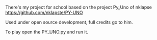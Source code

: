 There's my project for school based on the project Py_Uno of nklapse https://github.com/nklapste/PY-UNO

Used under open source development, full credits go to him.

To play open the PY_UNO.py and run it. 

